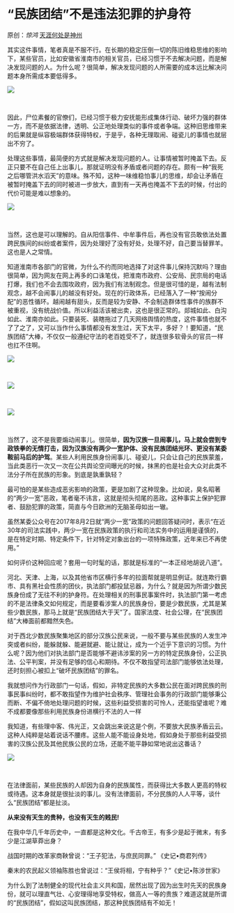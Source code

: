 # “民族团结”不是违法犯罪的护身符

原创：_惊鸿_ [天涯何处是神州](https://mp.weixin.qq.com/s?__biz=MzIxNjUyODUyNg==&mid=2247485387&idx=1&sn=a76bd362f7eff9998b2c3e3fba284e91&chksm=9786e42aa0f16d3c0152f536aaf0fa786212efda34c8023e037fd3f9a8607740f4868c7ef95c&scene=0&key=a96643eeb5286a78d15eb6fc8245072fa3428be6b99b9a42dde488a31bba074a548a87f9538cd8be77fc8cbc31fd5ccca3ce02aceb2fbda5f0d48d4db64f75844ce65532a9d39f1435610bc79cc6bd53&ascene=1&uin=MTQ4OTY5NzU3Ng%3D%3D&devicetype=Windows+UnKnow&version=62040549&pass_ticket=fsvkw33xnU4rH06BQJzjirXeu0oR1WKCdCzpBR%2F0hQr6WLodCRXGCea%2Fbs%2BZAn5p&winzoom=1##)

其实这件事情，笔者真是不服不行。在长期的稳定压倒一切的陈旧维稳思维的影响下，某些官员，比如安徽省淮南市的相关官员，已经习惯于不去解决问题，而是解决发现问题的人。为什么呢？很简单，解决发现问题的人所需要的成本远比解决问题本身所需成本要低得多。

![](https://img.hacpai.com/e/144940a2fa554bdba69caa60b3044b75.jpeg)

​

因此，尸位素餐的官僚们，已经习惯于极力安抚能形成集体行动、破坏力强的群体一方，而不是依据法律，透明、公正地处理类似的事件或者争端。这种旧思维带来的后果就是纵容极端群体获得特权，于是乎，各种无理取闹、碰瓷儿的事情也就层出不穷了。



处理这些事情，最简便的方式就是解决发现问题的人。让事情被暂时掩盖下去。反正只要不在自己任上出事儿，那就证明没有矛盾或者问题的存在。颇有一种“我死之后哪管洪水滔天”的意味。殊不知，这种一味维稳怕事儿的思维，却会让矛盾在被暂时掩盖下去的同时被进一步放大，直到有一天再也掩盖不下去的时候，付出的代价可能是难以想象的。

![](https://img.hacpai.com/e/78103bf1ac754ba38599dead8cc1e589.jpeg)

​

当然，这也是可以理解的。自从阳信事件、中牟事件后，再也没有官员敢依法处置跨民族间的纠纷或者案件，因为处理好了没有好处，处理不好，自己要当替罪羊。这也是人之常情。



知道淮南市各部门的官微，为什么不约而同地选择了对这件事儿保持沉默吗？理由很简单，因为网友在网上再多的口诛笔伐，把淮南市政府、公安局、民宗局的电话打爆，我们也不会去围攻政府，因为我们有法制观念。但是很可惜的是，越有法制观念，越不会闹事儿的越没有好处。现在的行政体系，已经落入了一种“按闹分配”的恶性循环。越闹越有甜头，反而是较为安静、不会制造群体性事件的族群不被重视，没有统战价值。所以利益活该被出卖，这也是很正常的。郯城如此、白沟如此、淮南亦如此。只要装死、装瞎拖过了几天网络舆情的热度，这件事情也就不了了之了，又可以当作什么事情都没有发生过，天下太平，多好？！要知道，“民族团结”大棒，不仅仅一般遵纪守法的老百姓受不了，就连很多软骨头的官员一样也扛不住啊。

![](https://img.hacpai.com/e/a93692435da74a6ea9993b73c0142424.jpeg)

​

![](https://img.hacpai.com/e/5929b4ab2aa945ec9989709be33863d9.jpeg)

​

![](https://img.hacpai.com/e/258b290570224308bc0fa5d82b89a9ab.jpeg)

​

当然了，这不是我要煽动闹事儿。很简单，**因为汉族一旦闹事儿，马上就会尝到专政铁拳的无情打击，因为汉族没有两少一宽护体、没有民族团结光环、更没有某委鞍前马后的护驾**。某些人利用民族身份闹事儿、碰瓷儿，只会让自己的民族蒙羞，当此类恶行一次又一次在公共舆论空间曝光的时候，抹黑的也是社会大众对此类不法分子所在民族的形象。到底是孰重孰轻？



最可怕的是某些造成恶劣影响的政策，更是加剧了这种现象。比如说，臭名昭著的“两少一宽”恶政，笔者毫不讳言，这就是彻头彻尾的恶政。这种事实上保护犯罪者、鼓励犯罪的政策，简直与今日欧洲的无脑圣母如出一辙。



虽然某委公众号在2017年8月2日就“两少一宽”政策的问题回答疑问时，表示“在近30年的司法实践中，两少一宽在民族政策的执行和司法实务中的运用是谨慎的，是在特定时期、特定条件下，针对特定对象出台的一项特殊政策，近年来已不再使用。”



如何评价这种回应呢？套用一句时髦的话，那就是标准的“一本正经地胡说八道”。



河北、天津、上海，以及其他省市区横行多年的拉面帮就是明显例证。就连欺行霸市、具有黑社会性质的团伙，执法部门都投鼠忌器，为什么？就是因为所谓少数民族身份成了无往不利的护身符。在处理相关的刑事民事案件时，执法部门第一考虑的不是法律条文如何规定，而是要看涉案人的民族身份，要是少数民族，尤其是某些少数民族，那马上就是“民族团结大于天”了。国家法度、社会公理，在“民族团结”大棒面前都黯然失色。



对于西北少数民族聚集地区的部分汉族公民来说，一般不要与某些民族的人发生冲突或者纠纷，能躲就躲、能避就避、能让就让，成为一个近乎下意识的习惯。为什么呢？因为他们对执法部门是否能够不避讳涉案的另一方的特定民族身份，公正执法、公平判案，并没有足够的信心和期待。不仅不敢指望司法部门能够依法处理，还时刻担心被扣上“破坏民族团结”的罪名。



我就想问作为行政部门一句话，假如，非特定民族的大多数公民在面对跨民族的刑事民事纠纷时，都不敢指望作为维护社会秩序、管理社会事务的行政部门能够秉公而断、不偏不倚地处理问题的时候，这些利益受损害的可怜人，还能指望谁呢？难不成都要像那些利用民族身份进横行不法的人一样



我知道，有些理中客、伟光正，又会跳出来说这是个例，不要放大民族矛盾云云。这种人纯粹是站着说话不腰疼。这些人能不能设身处地，假如身处于那些利益受损害的汉族公民及其他民族公民的立场，还能不能平静如常地说出这番话？

![](https://img.hacpai.com/e/89c83ea338ed4748bd3228042e5fcab8.jpeg)

​

在法律面前，某些民族的人却因为自身的民族属性，而获得比大多数人更高的特权或待遇。这本身就是很扯淡的事儿。没有法律面前，不分民族的人人平等，谈什么“民族团结”都是扯淡。



**从来没有天生的贵种，也没有天生的贱民!**



在我中华几千年历史中，一直都是这种文化。千古帝王，有多少是起于微末，有多少是江湖草莽出身？



战国时期的改革家商鞅曾说：“王子犯法，与庶民同罪。” 《史记•商君列传》



秦末的农民起义领袖陈胜也曾说过：“王侯将相，宁有种乎？”《史记•陈涉世家》



为什么到了法制健全的现代社会主义共和国，居然出现了因为出生时先天的民族身份，就可以理直气壮、心安理得地享受特权，做高人一等的贵族？难道这就是所谓的“民族团结”，假如这叫民族团结，那这种民族团结有不如无！​​​​
